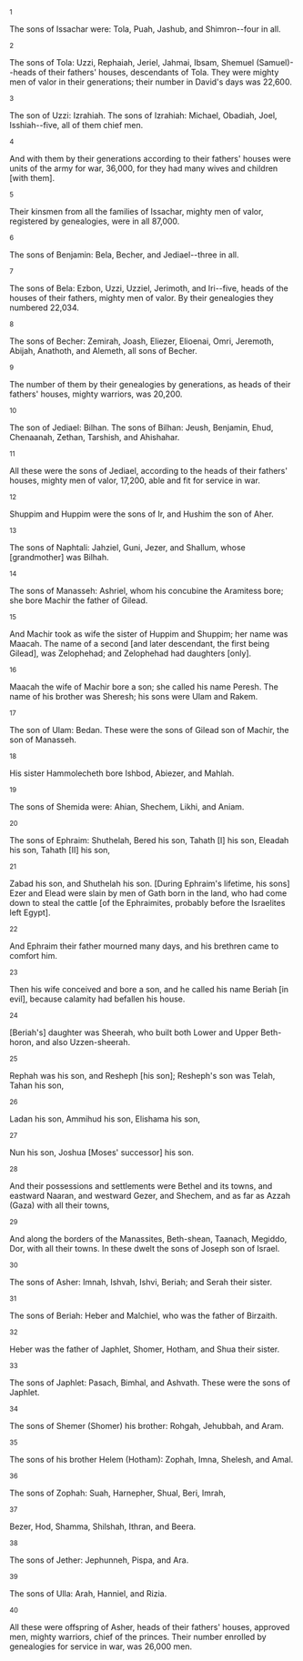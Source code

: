 <sup>1</sup> 

The sons of Issachar were: Tola, Puah, Jashub, and Shimron--four in all. 

<sup>2</sup> 

The sons of Tola: Uzzi, Rephaiah, Jeriel, Jahmai, Ibsam, Shemuel (Samuel)--heads of their fathers' houses, descendants of Tola. They were mighty men of valor in their generations; their number in David's days was 22,600. 

<sup>3</sup> 

The son of Uzzi: Izrahiah. The sons of Izrahiah: Michael, Obadiah, Joel, Isshiah--five, all of them chief men. 

<sup>4</sup> 

And with them by their generations according to their fathers' houses were units of the army for war, 36,000, for they had many wives and children [with them]. 

<sup>5</sup> 

Their kinsmen from all the families of Issachar, mighty men of valor, registered by genealogies, were in all 87,000. 

<sup>6</sup> 

The sons of Benjamin: Bela, Becher, and Jediael--three in all. 

<sup>7</sup> 

The sons of Bela: Ezbon, Uzzi, Uzziel, Jerimoth, and Iri--five, heads of the houses of their fathers, mighty men of valor. By their genealogies they numbered 22,034. 

<sup>8</sup> 

The sons of Becher: Zemirah, Joash, Eliezer, Elioenai, Omri, Jeremoth, Abijah, Anathoth, and Alemeth, all sons of Becher. 

<sup>9</sup> 

The number of them by their genealogies by generations, as heads of their fathers' houses, mighty warriors, was 20,200. 

<sup>10</sup> 

The son of Jediael: Bilhan. The sons of Bilhan: Jeush, Benjamin, Ehud, Chenaanah, Zethan, Tarshish, and Ahishahar. 

<sup>11</sup> 

All these were the sons of Jediael, according to the heads of their fathers' houses, mighty men of valor, 17,200, able and fit for service in war. 

<sup>12</sup> 

Shuppim and Huppim were the sons of Ir, and Hushim the son of Aher. 

<sup>13</sup> 

The sons of Naphtali: Jahziel, Guni, Jezer, and Shallum, whose [grandmother] was Bilhah. 

<sup>14</sup> 

The sons of Manasseh: Ashriel, whom his concubine the Aramitess bore; she bore Machir the father of Gilead. 

<sup>15</sup> 

And Machir took as wife the sister of Huppim and Shuppim; her name was Maacah. The name of a second [and later descendant, the first being Gilead], was Zelophehad; and Zelophehad had daughters [only]. 

<sup>16</sup> 

Maacah the wife of Machir bore a son; she called his name Peresh. The name of his brother was Sheresh; his sons were Ulam and Rakem. 

<sup>17</sup> 

The son of Ulam: Bedan. These were the sons of Gilead son of Machir, the son of Manasseh. 

<sup>18</sup> 

His sister Hammolecheth bore Ishbod, Abiezer, and Mahlah. 

<sup>19</sup> 

The sons of Shemida were: Ahian, Shechem, Likhi, and Aniam. 

<sup>20</sup> 

The sons of Ephraim: Shuthelah, Bered his son, Tahath [I] his son, Eleadah his son, Tahath [II] his son, 

<sup>21</sup> 

Zabad his son, and Shuthelah his son. [During Ephraim's lifetime, his sons] Ezer and Elead were slain by men of Gath born in the land, who had come down to steal the cattle [of the Ephraimites, probably before the Israelites left Egypt]. 

<sup>22</sup> 

And Ephraim their father mourned many days, and his brethren came to comfort him. 

<sup>23</sup> 

Then his wife conceived and bore a son, and he called his name Beriah [in evil], because calamity had befallen his house. 

<sup>24</sup> 

[Beriah's] daughter was Sheerah, who built both Lower and Upper Beth-horon, and also Uzzen-sheerah. 

<sup>25</sup> 

Rephah was his son, and Resheph [his son]; Resheph's son was Telah, Tahan his son, 

<sup>26</sup> 

Ladan his son, Ammihud his son, Elishama his son, 

<sup>27</sup> 

Nun his son, Joshua [Moses' successor] his son. 

<sup>28</sup> 

And their possessions and settlements were Bethel and its towns, and eastward Naaran, and westward Gezer, and Shechem, and as far as Azzah (Gaza) with all their towns, 

<sup>29</sup> 

And along the borders of the Manassites, Beth-shean, Taanach, Megiddo, Dor, with all their towns. In these dwelt the sons of Joseph son of Israel. 

<sup>30</sup> 

The sons of Asher: Imnah, Ishvah, Ishvi, Beriah; and Serah their sister. 

<sup>31</sup> 

The sons of Beriah: Heber and Malchiel, who was the father of Birzaith. 

<sup>32</sup> 

Heber was the father of Japhlet, Shomer, Hotham, and Shua their sister. 

<sup>33</sup> 

The sons of Japhlet: Pasach, Bimhal, and Ashvath. These were the sons of Japhlet. 

<sup>34</sup> 

The sons of Shemer (Shomer) his brother: Rohgah, Jehubbah, and Aram. 

<sup>35</sup> 

The sons of his brother Helem (Hotham): Zophah, Imna, Shelesh, and Amal. 

<sup>36</sup> 

The sons of Zophah: Suah, Harnepher, Shual, Beri, Imrah, 

<sup>37</sup> 

Bezer, Hod, Shamma, Shilshah, Ithran, and Beera. 

<sup>38</sup> 

The sons of Jether: Jephunneh, Pispa, and Ara. 

<sup>39</sup> 

The sons of Ulla: Arah, Hanniel, and Rizia. 

<sup>40</sup> 

All these were offspring of Asher, heads of their fathers' houses, approved men, mighty warriors, chief of the princes. Their number enrolled by genealogies for service in war, was 26,000 men.